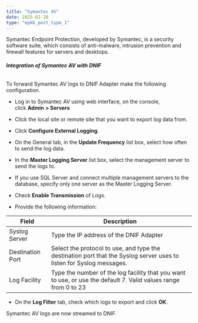 ```yaml
---
title: "Symantec AV"
date: 2025-01-20
type: "epkb_post_type_1"
---
```


  
Symantec Endpoint Protection, developed by Symantec, is a security software suite, which consists of anti-malware, intrusion prevention and firewall features for servers and desktops.

###### **Integration of Symantec AV with DNIF**

  
To forward Symantec AV logs to DNIF Adapter make the following configuration.

- Log in to Symantec AV using web interface, on the console, click **Admin** **\> Servers**

- Click the local site or remote site that you want to export log data from.

- Click **Configure External Logging**.

- On the General tab, in the **Update Frequency** list box, select how often to send the log data.

- In the **Master Logging Server** list box, select the management server to send the logs to.

- If you use SQL Server and connect multiple management servers to the database, specify only one server as the Master Logging Server.

- Check **Enable Transmission** of Logs.

- Provide the following information:

| **Field** | **Description** |
| --- | --- |
| Syslog Server | Type the IP address of the DNIF Adapter |
| Destination Port | Select the protocol to use, and type the destination port that the Syslog server uses to listen for Syslog messages. |
| Log Facility | Type the number of the log facility that you want to use, or use the default 7. Valid values range from 0 to 23 |

- On the **Log Filter** tab, check which logs to export and click **OK**.

Symantec AV logs are now streamed to DNIF.
